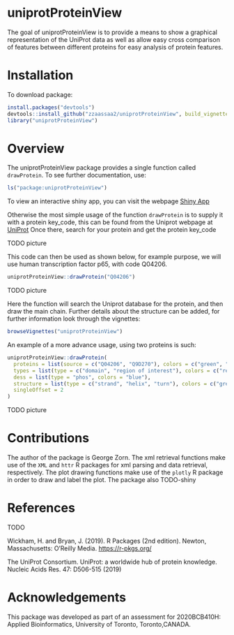 
# uniprotProteinView

<!-- badges: start -->
<!-- badges: end -->

The goal of uniprotProteinView is to provide a means to show a graphical
representation of the UniProt data as well as allow easy cross
comparison of features between different proteins for easy analysis of
protein features.

# Installation

To download package:

``` r
install.packages("devtools")
devtools::install_github("zzaassaa2/uniprotProteinView", build_vignettes = TRUE)
library("uniprotProteinView")
```

# Overview

The uniprotProteinView package provides a single function called
`drawProtein`. To see further documentation, use:

``` r
ls("package:uniprotProteinView")
```

To view an interactive shiny app, you can visit the webpage [Shiny
App](https://zzaassaa2.shinyapps.io/proteinView/)

Otherwise the most simple usage of the function `drawProtein` is to
supply it with a protein key\_code, this can be found from the Uniprot
webpage at [UniProt](https://www.uniprot.org/) Once there, search for
your protein and get the protein key\_code

TODO picture

This code can then be used as shown below, for example purpose, we will
use human transcription factor p65, with code Q04206.

``` r
uniprotProteinView::drawProtein("Q04206")
```

TODO picture

Here the function will search the Uniprot database for the protein, and
then draw the main chain. Further details about the structure can be
added, for further information look through the vignettes:

``` r
browseVignettes("uniprotProteinView")
```

An example of a more advance usage, using two proteins is such:

``` r
uniprotProteinView::drawProtein(
  proteins = list(source = c("Q04206", "Q9D270"), colors = c("green", "green")),
  types = list(type = c("domain", "region of interest"), colors = c("red", "purple")),
  dess = list(type = "phos", colors = "blue"),
  structure = list(type = c("strand", "helix", "turn"), colors = c("green", "orange", "purple")),
  singleOffset = 2
)
```

TODO picture

# Contributions

The author of the package is George Zorn. The xml retrieval functions
make use of the `XML` and `httr` R packages for xml parsing and data
retrieval, respectively. The plot drawing functions make use of the
`plotly` R package in order to draw and label the plot. The package also
TODO-shiny

# References

TODO

Wickham, H. and Bryan, J. (2019). R Packages (2nd edition). Newton,
Massachusetts: O’Reilly Media. <https://r-pkgs.org/>

The UniProt Consortium. UniProt: a worldwide hub of protein knowledge.
Nucleic Acids Res. 47: D506-515 (2019)

# Acknowledgements

This package was developed as part of an assessment for 2020BCB410H:
Applied Bioinformatics, University of Toronto, Toronto,CANADA.
